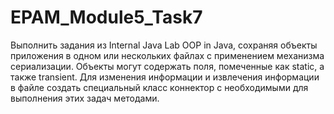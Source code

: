 # EPAM_Module5_Task7
Выполнить задания из Internal Java Lab OOP in Java, сохраняя объекты приложения в одном или нескольких файлах с применением механизма сериализации. Объекты могут содержать поля, помеченные как static, а также transient. Для изменения информации и извлечения информации в файле создать специальный класс коннектор с необходимыми для выполнения этих задач методами.
